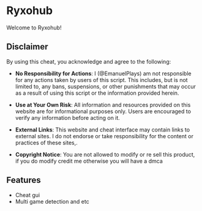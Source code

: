 # Ryxohub

Welcome to Ryxohub! 

## Disclaimer

By using this cheat, you acknowledge and agree to the following:

- **No Responsibility for Actions**: I (@EmanuelPlays) am not responsible for any actions taken by users of this script. This includes, but is not limited to, any bans, suspensions, or other punishments that may occur as a result of using this script or the information provided herein.

- **Use at Your Own Risk**: All information and resources provided on this website are for informational purposes only. Users are encouraged to verify any information before acting on it.

- **External Links**: This website and cheat interface may contain links to external sites. I do not endorse or take responsibility for the content or practices of these sites,.

- **Copyright Notice**: You are not allowed to modify or re sell this product, if you do modify credit me otherwise you will have a dmca

## Features

- Cheat gui
- Multi game detection and etc


